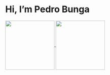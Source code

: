 <h1> Hi, I’m Pedro Bunga </h1>

<a href="https://github.com/PedroBunga">
  <img height="155em" align="center" src="https://github-readme-stats.vercel.app/api/top-langs/?username=PedroBunga&show_icons=true&hide_border=true&layout=compact&langs_count=10&theme=radical" />
</a>
<a href="https://github.com/PedroBunga">
  <img height="155em" align="center" src="https://github-readme-stats.vercel.app/api?username=PedroBunga&show_icons=true&hide_border=true" />
</a>